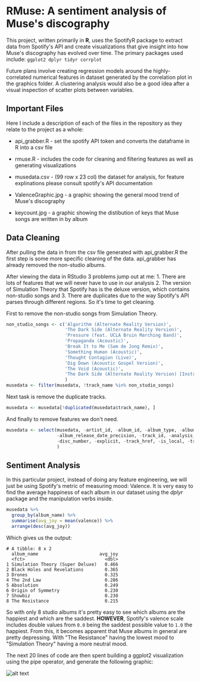 # RMuse: A sentiment analysis of Muse's discography

This project, written primarily in **R**, uses the SpotifyR package to extract data from Spotify's API and create visualizations that give insight into how Muse's discography has evolved over time. The primary packages used include: `ggplot2 dplyr tidyr corrplot`

Future plans involve creating regression models around the highly-correlated numerical features in dataset generated by the correlation plot in the graphics folder. A clustering analysis would also be a good idea after a visual inspection of scatter plots between variables.

## Important Files

Here I include a description of each of the files in the repository as they relate to the project as a whole:

+ api_grabber.R - set the spotify API token and converts the dataframe in R into a csv file 
+ rmuse.R - includes the code for cleaning and filtering features as well as generating visualizations
+ musedata.csv - (99 row x 23 col) the dataset for analysis, for feature explinations please consult spotify's API documentation

+ ValenceGraphic.jpg - a graphic showing the general mood trend of Muse's discography
+ keycount.jpg - a graphic showing the distibution of keys that Muse songs are written in by album

## Data Cleaning 

After pulling the data in from the csv file generated with api_grabber.R the first step is some more specific cleaning of the data. api_grabber has already removed the non-studio albums.

After viewing the data in RStudio 3 problems jump out at me: 1. There are lots of features that we will never have to use in our analysis 2. The version of Simulation Theory that Spotify has is the deluxe version, which contains non-studio songs and 3. There are duplicates due to the way Spotify's API parses through different regions. So it's time to get cleaning.

First to remove the non-studio songs from Simulation Theory.

```R
non_studio_songs <- c('Algorithm (Alternate Reality Version)',
                      'The Dark Side (Alternate Reality Version)',
                      'Pressure (feat. UCLA Bruin Marching Band)',
                      'Propaganda (Acoustic)',
                      'Break It to Me (Sam de Jong Remix)',
                      'Something Human (Acoustic)',
                      'Thought Contagion (Live)',
                      'Dig Down (Acoustic Gospel Version)',
                      'The Void (Acoustic)',
                      'The Dark Side (Alternate Reality Version) [Instrumental] - Alternate Reality Version; Instrumental'
                      )
musedata <- filter(musedata, !track_name %in% non_studio_songs)
```
Next task is remove the duplicate tracks.

```R
musedata <- musedata[!duplicated(musedata$track_name), ]
```

And finally to remove features we don't need.
```R
musedata <- select(musedata, -artist_id, -album_id, -album_type, -album_images, -album_release_date,
                   -album_release_date_precision, -track_id, -analysis_url, -artists, -available_markets,
                   -disc_number, -explicit, -track_href, -is_local, -track_preview_url, -type, -track_uri
                   )
```

## Sentiment Analysis

In this particular project, instead of doing any feature engineering, we will just be using Spotify's metric of measuring mood: Valence. It is very easy to find the average happiness of each album in our dataset using the *dplyr* package and the manipulation verbs inside.

```R
musedata %>%
  group_by(album_name) %>%
  summarise(avg_joy = mean(valence)) %>%
  arrange(desc(avg_joy))
```
Which gives us the output:
```
# A tibble: 8 x 2
  album_name                       avg_joy
  <fct>                              <dbl>
1 Simulation Theory (Super Deluxe)   0.466
2 Black Holes and Revelations        0.365
3 Drones                             0.325
4 The 2nd Law                        0.286
5 Absolution                         0.249
6 Origin of Symmetry                 0.230
7 Showbiz                            0.230
8 The Resistance                     0.215
```
So with only 8 studio albums it's pretty easy to see which albums are the happiest and which are the saddest. **HOWEVER**, Spotify's valence scale includes double values from `0.0` being the saddest possible value to `1.0` the happiest. From this, it becomes apparent that Muse albums in general are pretty depressing. With "The Resistance" having the lowest mood to "Simulation Theory" having a more neutral mood.

The next 20 lines of code are then spent building a ggplot2 visualization using the pipe operator, and generate the following graphic:

![alt text](https://github.com/SamSchutz/RMuse/blob/master/Graphics%20and%20Plots/ValenceGraphic.jpg "graphic")
